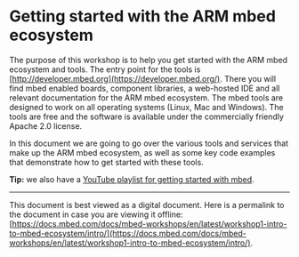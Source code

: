 # Getting started with the ARM mbed ecosystem


The purpose of this workshop is to help you get started with the ARM mbed ecosystem and tools. The entry point for the tools is [http://developer.mbed.org](https://developer.mbed.org/). There you will find mbed enabled boards, component libraries, a web-hosted IDE and all relevant documentation for the ARM mbed ecosystem. The mbed tools are designed to work on all operating systems (Linux, Mac and Windows). The tools are free and the software is available under the commercially friendly Apache 2.0 license.

In this document we are going to go over the various tools and services that make up the ARM mbed ecosystem, as well as some key code examples that demonstrate how to get started with these tools. 

<span class="tips">**Tip:** we also have a [YouTube playlist for getting started with mbed](http://www.youtube.com/playlist?list=PLiVCejcvpsetJ1n9nRXzLWvE4dp4RwGOf).</span>

_____

This document is best viewed as a digital document. Here is a permalink to the document in case you are viewing it offline: [https://docs.mbed.com/docs/mbed-workshops/en/latest/workshop1-intro-to-mbed-ecosystem/intro/](https://docs.mbed.com/docs/mbed-workshops/en/latest/workshop1-intro-to-mbed-ecosystem/intro/).
